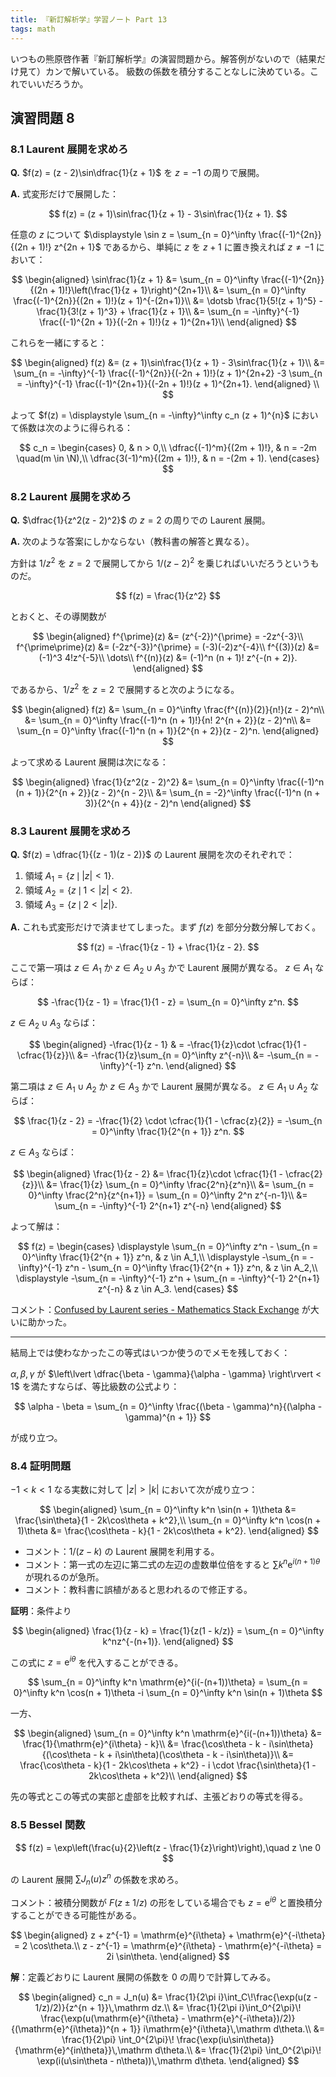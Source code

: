 ```yaml
---
title: 『新訂解析学』学習ノート Part 13
tags: math
---
```


いつもの熊原啓作著『新訂解析学』の演習問題から。解答例がないので（結果だけ見て）カンで解いている。
級数の係数を積分することなしに決めている。これでいいだろうか。

## 演習問題 8

### 8.1 Laurent 展開を求めろ

**Q.** $f(z) = (z - 2)\sin\dfrac{1}{z + 1}$ を $z = -1$ の周りで展開。

**A.** 式変形だけで展開した：

$$
f(z) = (z + 1)\sin\frac{1}{z + 1} - 3\sin\frac{1}{z + 1}.
$$

任意の $z$ について $\displaystyle \sin z = \sum_{n = 0}^\infty \frac{(-1)^{2n}}{(2n + 1)!} z^{2n + 1}$ であるから、単純に $z$ を $z + 1$ に置き換えれば $z \ne -1$ において：

$$
\begin{aligned}
\sin\frac{1}{z + 1}
&= \sum_{n = 0}^\infty \frac{(-1)^{2n}}{(2n + 1)!}\left(\frac{1}{z + 1}\right)^{2n+1}\\
&= \sum_{n = 0}^\infty \frac{(-1)^{2n}}{(2n + 1)!}(z + 1)^{-(2n+1)}\\
&= \dotsb \frac{1}{5!(z + 1)^5} -\frac{1}{3!(z + 1)^3} + \frac{1}{z + 1}\\
&= \sum_{n = -\infty}^{-1} \frac{(-1)^{2n + 1}}{(-2n + 1)!}(z + 1)^{2n+1}\\
\end{aligned}
$$

これらを一緒にすると：

$$
\begin{aligned}
    f(z) &= (z + 1)\sin\frac{1}{z + 1} - 3\sin\frac{1}{z + 1}\\
    &= \sum_{n = -\infty}^{-1} \frac{(-1)^{2n}}{(-2n + 1)!}(z + 1)^{2n+2}
      -3 \sum_{n = -\infty}^{-1} \frac{(-1)^{2n+1}}{(-2n + 1)!}(z + 1)^{2n+1}.
\end{aligned}
\\
$$

よって $f(z) = \displaystyle \sum_{n = -\infty}^\infty c_n (z + 1)^{n}$ において係数は次のように得られる：

$$
c_n =
\begin{cases}
    0, & n > 0,\\
    \dfrac{(-1)^m}{(2m + 1)!}, & n = -2m \quad(m \in \N),\\
    \dfrac{3(-1)^m}{(2m + 1)!}, & n = -(2m + 1).
\end{cases}
$$

### 8.2 Laurent 展開を求めろ

**Q.** $\dfrac{1}{z^2(z - 2)^2}$ の $z = 2$ の周りでの Laurent 展開。

**A.** 次のような答案にしかならない（教科書の解答と異なる）。

方針は $1/z^2$ を $z = 2$ で展開してから $1/(z - 2)^2$ を乗じればいいだろうというものだ。

$$
f(z) = \frac{1}{z^2}
$$

とおくと、その導関数が

$$
\begin{aligned}
f^{\prime}(z) &= (z^{-2})^{\prime} = -2z^{-3}\\
f^{\prime\prime}(z) &= (-2z^{-3})^{\prime} = (-3)(-2)z^{-4}\\
f^{(3)}(z) &= (-1)^3 4!z^{-5}\\
\dots\\
f^{(n)}(z) &= (-1)^n (n + 1)! z^{-(n + 2)}.
\end{aligned}
$$

であるから、$1/z^2$ を $z = 2$ で展開すると次のようになる。

$$
\begin{aligned}
f(z) &= \sum_{n = 0}^\infty \frac{f^{(n)}(2)}{n!}(z - 2)^n\\
&= \sum_{n = 0}^\infty \frac{(-1)^n (n + 1)!}{n! 2^{n + 2}}(z - 2)^n\\
&= \sum_{n = 0}^\infty \frac{(-1)^n (n + 1)}{2^{n + 2}}(z - 2)^n.
\end{aligned}
$$

よって求める Laurent 展開は次になる：

$$
\begin{aligned}
\frac{1}{z^2(z - 2)^2}
&= \sum_{n = 0}^\infty \frac{(-1)^n (n + 1)}{2^{n + 2}}(z - 2)^{n - 2}\\
&= \sum_{n = -2}^\infty \frac{(-1)^n (n + 3)}{2^{n + 4}}(z - 2)^n
\end{aligned}
$$

### 8.3 Laurent 展開を求めろ

**Q.** $f(z) = \dfrac{1}{(z - 1)(z - 2)}$ の Laurent 展開を次のそれぞれで：

1. 領域 $A_1 = \lbrace z \,\mid\, \lvert z \rvert < 1\rbrace.$
2. 領域 $A_2 = \lbrace z \,\mid\,1 < \lvert z \rvert < 2\rbrace.$
3. 領域 $A_3 = \lbrace z \,\mid\,2 < \lvert z \rvert\rbrace.$

**A.** これも式変形だけで済ませてしまった。まず $f(z)$ を部分分数分解しておく。

$$
f(z) = -\frac{1}{z - 1} + \frac{1}{z - 2}.
$$

ここで第一項は $z \in A_1$ か $z \in A_2 \cup A_3$ かで Laurent 展開が異なる。
$z \in A_1$ ならば：

$$
-\frac{1}{z - 1} = \frac{1}{1 - z} = \sum_{n = 0}^\infty z^n.
$$

$z \in A_2 \cup A_3$ ならば：

$$
\begin{aligned}
-\frac{1}{z - 1}
& = -\frac{1}{z}\cdot \cfrac{1}{1 - \cfrac{1}{z}}\\
&= -\frac{1}{z}\sum_{n = 0}^\infty z^{-n}\\
&= -\sum_{n = -\infty}^{-1} z^n.
\end{aligned}
$$

第二項は $z \in A_1 \cup A_2$ か $z \in A_3$ かで Laurent 展開が異なる。
$z \in A_1 \cup A_2$ ならば：

$$
\frac{1}{z - 2} = -\frac{1}{2} \cdot \cfrac{1}{1 - \cfrac{z}{2}}
= -\sum_{n = 0}^\infty \frac{1}{2^{n + 1}} z^n.
$$

$z \in A_3$ ならば：

$$
\begin{aligned}
\frac{1}{z - 2}
&= \frac{1}{z}\cdot \cfrac{1}{1 - \cfrac{2}{z}}\\
&= \frac{1}{z} \sum_{n = 0}^\infty \frac{2^n}{z^n}\\
&= \sum_{n = 0}^\infty \frac{2^n}{z^{n+1}} = \sum_{n = 0}^\infty 2^n z^{-n-1}\\
&= \sum_{n = -\infty}^{-1} 2^{n+1} z^{-n}
\end{aligned}
$$

よって解は：

$$
f(z) = \begin{cases}
    \displaystyle \sum_{n = 0}^\infty z^n - \sum_{n = 0}^\infty \frac{1}{2^{n + 1}} z^n, & z \in A_1,\\
    \displaystyle -\sum_{n = -\infty}^{-1} z^n - \sum_{n = 0}^\infty \frac{1}{2^{n + 1}} z^n, & z \in A_2,\\
    \displaystyle -\sum_{n = -\infty}^{-1} z^n + \sum_{n = -\infty}^{-1} 2^{n+1} z^{-n} & z \in A_3.
\end{cases}
$$

コメント：[Confused by Laurent series - Mathematics Stack Exchange](https://math.stackexchange.com/questions/342346/confused-by-laurent-series)
が大いに助かった。

----

結局上では使わなかったこの等式はいつか使うのでメモを残しておく：

$\alpha, \beta, \gamma$ が $\left\lvert \dfrac{\beta - \gamma}{\alpha - \gamma} \right\rvert < 1$ を満たすならば、等比級数の公式より：

$$
\alpha - \beta = \sum_{n = 0}^\infty \frac{(\beta - \gamma)^n}{(\alpha - \gamma)^{n + 1}}
$$

が成り立つ。

### 8.4 証明問題

$-1 \lt k \lt 1$ なる実数に対して $\lvert z \rvert \gt \lvert k \rvert$ において次が成り立つ：

$$
\begin{aligned}
    \sum_{n = 0}^\infty k^n \sin(n + 1)\theta &= \frac{\sin\theta}{1 - 2k\cos\theta + k^2},\\
    \sum_{n = 0}^\infty k^n \cos(n + 1)\theta &= \frac{\cos\theta - k}{1 - 2k\cos\theta + k^2}.
\end{aligned}
$$

* コメント：$1/(z - k)$ の Laurent 展開を利用する。
* コメント：第一式の左辺に第二式の左辺の虚数単位倍をすると $\sum k^n \mathrm{e}^{i(n+1)\theta}$ が現れるのが急所。
* コメント：教科書に誤植があると思われるので修正する。

**証明**：条件より

$$
\begin{aligned}
    \frac{1}{z - k} = \frac{1}{z(1 - k/z)} = \sum_{n = 0}^\infty k^nz^{-(n+1)}.
\end{aligned}
$$

この式に $z = \mathrm{e}^{i\theta}$ を代入することができる。

$$
\sum_{n = 0}^\infty k^n \mathrm{e}^{i(-(n+1))\theta}
= \sum_{n = 0}^\infty k^n \cos(n + 1)\theta
  -i \sum_{n = 0}^\infty k^n \sin(n + 1)\theta
$$

一方、

$$
\begin{aligned}
    \sum_{n = 0}^\infty k^n \mathrm{e}^{i(-(n+1))\theta}
    &= \frac{1}{\mathrm{e}^{i\theta} - k}\\
    &= \frac{\cos\theta - k - i\sin\theta}{(\cos\theta - k + i\sin\theta)(\cos\theta - k - i\sin\theta)}\\
    &= \frac{\cos\theta - k}{1 - 2k\cos\theta + k^2}
     - i \cdot \frac{\sin\theta}{1 - 2k\cos\theta + k^2}\\
\end{aligned}
$$

先の等式とこの等式の実部と虚部を比較すれば、主張どおりの等式を得る。

### 8.5 Bessel 関数

$$
f(z) = \exp\left(\frac{u}{2}\left(z - \frac{1}{z}\right)\right),\quad z \ne 0
$$

の Laurent 展開 $\sum J_n(u) z^n$ の係数を求めろ。

コメント：被積分関数が $F(z \pm 1/z)$ の形をしている場合でも $z = \mathrm{e}^{i\theta}$ と置換積分することができる可能性がある。

$$
\begin{aligned}
    z + z^{-1} = \mathrm{e}^{i\theta} + \mathrm{e}^{-i\theta} = 2 \cos\theta.\\
    z - z^{-1} = \mathrm{e}^{i\theta} - \mathrm{e}^{-i\theta} = 2i \sin\theta.
\end{aligned}
$$

**解**：定義どおりに Laurent 展開の係数を $0$ の周りで計算してみる。

$$
\begin{aligned}
    c_n = J_n(u) &= \frac{1}{2\pi i}\int_C\!\frac{\exp(u(z - 1/z)/2)}{z^{n + 1}}\,\mathrm dz.\\
    &= \frac{1}{2\pi i}\int_0^{2\pi}\!
       \frac{\exp(u(\mathrm{e}^{i\theta} - \mathrm{e}^{-i\theta})/2)}
       {(\mathrm{e}^{i\theta})^{n + 1}} i\mathrm{e}^{i\theta}\,\mathrm d\theta.\\
    &= \frac{1}{2\pi} \int_0^{2\pi}\!
       \frac{\exp(iu\sin\theta)}{\mathrm{e}^{in\theta}}\,\mathrm d\theta.\\
    &= \frac{1}{2\pi} \int_0^{2\pi}\!
      \exp(i(u\sin\theta - n\theta))\,\mathrm d\theta.
\end{aligned}
$$
